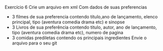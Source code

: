 Exercício 6
Crie um arquivo em xml
Com dados de suas preferencias

- 3 filmes de sua preferencia contendo titulo,ano de lançamento, elenco principal, tipo (aventura comedia drama etc) e sinopse
- 3 Livros de sua preferência contendo titulo, autor, ano de lançamento, tipo (aventura comedia drama etc), numero de pagina
- 3 comidas prediletas contendo os principais ingredientes
  Envie o arquivo para o seu git
